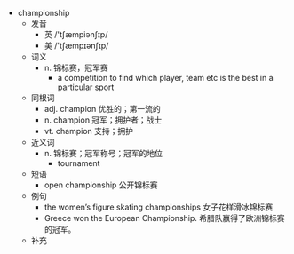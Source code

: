 - championship
  - 发音
    - 英 /'tʃæmpiənʃɪp/
    - 美 /'tʃæmpɪənʃɪp/
  - 词义
    - n. 锦标赛，冠军赛
      - a competition to find which player, team etc is the best in a particular sport
  - 同根词
    - adj. champion 优胜的；第一流的
    - n. champion 冠军；拥护者；战士
    - vt. champion 支持；拥护
  - 近义词
    - n. 锦标赛；冠军称号；冠军的地位
      - tournament
  - 短语
    - open championship 公开锦标赛
  - 例句
    - the women’s figure skating championships 女子花样滑冰锦标赛
    - Greece won the European Championship. 希腊队赢得了欧洲锦标赛的冠军。
  - 补充